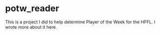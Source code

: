 # potw_reader
This is a project I did to help determine Player of the Week for the HFFL. I wrote more about it here.
